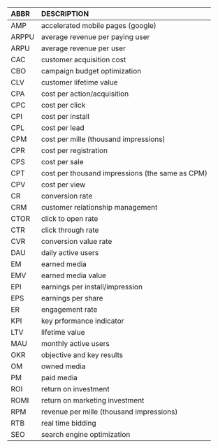 ABBR|DESCRIPTION
:---|:---
AMP|accelerated mobile pages (google)
ARPPU|average revenue per paying user
ARPU|average revenue per user
CAC|customer acquisition cost
CBO|campaign budget optimization
CLV|customer lifetime value
CPA|cost per action/acquisition
CPC|cost per click
CPI|cost per install
CPL|cost per lead
CPM|cost per mille (thousand impressions)
CPR|cost per registration
CPS|cost per sale
CPT|cost per thousand impressions (the same as CPM)
CPV|cost per view
CR|conversion rate
CRM|customer relationship management
CTOR|click to open rate
CTR|click through rate
CVR|conversion value rate
DAU|daily active users
EM|earned media
EMV|earned media value
EPI|earnings per install/impression
EPS|earnings per share
ER|engagement rate
KPI|key prformance indicator
LTV|lifetime value
MAU|monthly active users
OKR|objective and key results
OM|owned media
PM|paid media
ROI|return on investment
ROMI|return on marketing investment
RPM|revenue per mille (thousand impressions)
RTB|real time bidding
SEO|search engine optimization
